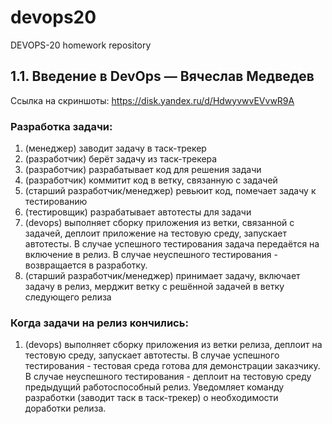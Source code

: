 # devops20
DEVOPS-20 homework repository

## 1.1. Введение в DevOps — Вячеслав Медведев

Ссылка на скриншоты: https://disk.yandex.ru/d/HdwyvwvEVvwR9A

### Разработка задачи:
1. (менеджер) заводит задачу в таск-трекер
1. (разработчик) берёт задачу из таск-трекера
1. (разработчик) разрабатывает код для решения задачи
1. (разработчик) коммитит код в ветку, связанную с задачей
1. (старший разработчик/менеджер) ревьюит код, помечает задачу к тестированию
1. (тестировщик) разрабатывает автотесты для задачи
1. (devops) выполняет сборку приложения из ветки, связанной с задачей, деплоит приложение на тестовую среду, запускает автотесты. В случае успешного тестирования задача передаётся на включение в релиз. В случае неуспешного тестирования - возвращается в разработку.
1. (старший разработчик/менеджер) принимает задачу, включает задачу в релиз, мерджит ветку с решённой задачей в ветку следующего релиза

### Когда задачи на релиз кончились:
1. (devops) выполняет сборку приложения из ветки релиза, деплоит на тестовую среду, запускает автотесты. В случае успешного тестирования - тестовая среда готова для демонстрации заказчику. В случае неуспешного тестирования - деплоит на тестовую среду предыдущий работоспособный релиз. Уведомляет команду разработки (заводит таск в таск-трекер) о необходимости доработки релиза. 
